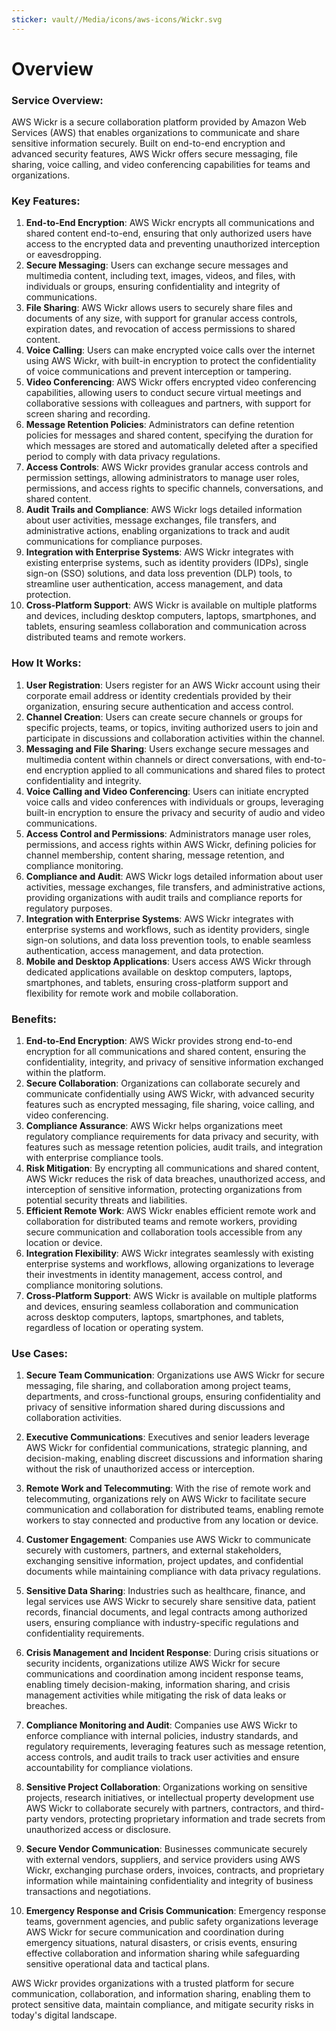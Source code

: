 ```yaml
---
sticker: vault//Media/icons/aws-icons/Wickr.svg
---
```

# Overview

### Service Overview:

AWS Wickr is a secure collaboration platform provided by Amazon Web Services (AWS) that enables organizations to communicate and share sensitive information securely. Built on end-to-end encryption and advanced security features, AWS Wickr offers secure messaging, file sharing, voice calling, and video conferencing capabilities for teams and organizations.

### Key Features:

1. **End-to-End Encryption**: AWS Wickr encrypts all communications and shared content end-to-end, ensuring that only authorized users have access to the encrypted data and preventing unauthorized interception or eavesdropping.
2. **Secure Messaging**: Users can exchange secure messages and multimedia content, including text, images, videos, and files, with individuals or groups, ensuring confidentiality and integrity of communications.
3. **File Sharing**: AWS Wickr allows users to securely share files and documents of any size, with support for granular access controls, expiration dates, and revocation of access permissions to shared content.
4. **Voice Calling**: Users can make encrypted voice calls over the internet using AWS Wickr, with built-in encryption to protect the confidentiality of voice communications and prevent interception or tampering.
5. **Video Conferencing**: AWS Wickr offers encrypted video conferencing capabilities, allowing users to conduct secure virtual meetings and collaborative sessions with colleagues and partners, with support for screen sharing and recording.
6. **Message Retention Policies**: Administrators can define retention policies for messages and shared content, specifying the duration for which messages are stored and automatically deleted after a specified period to comply with data privacy regulations.
7. **Access Controls**: AWS Wickr provides granular access controls and permission settings, allowing administrators to manage user roles, permissions, and access rights to specific channels, conversations, and shared content.
8. **Audit Trails and Compliance**: AWS Wickr logs detailed information about user activities, message exchanges, file transfers, and administrative actions, enabling organizations to track and audit communications for compliance purposes.
9. **Integration with Enterprise Systems**: AWS Wickr integrates with existing enterprise systems, such as identity providers (IDPs), single sign-on (SSO) solutions, and data loss prevention (DLP) tools, to streamline user authentication, access management, and data protection.
10. **Cross-Platform Support**: AWS Wickr is available on multiple platforms and devices, including desktop computers, laptops, smartphones, and tablets, ensuring seamless collaboration and communication across distributed teams and remote workers.

### How It Works:

1. **User Registration**: Users register for an AWS Wickr account using their corporate email address or identity credentials provided by their organization, ensuring secure authentication and access control.
2. **Channel Creation**: Users can create secure channels or groups for specific projects, teams, or topics, inviting authorized users to join and participate in discussions and collaboration activities within the channel.
3. **Messaging and File Sharing**: Users exchange secure messages and multimedia content within channels or direct conversations, with end-to-end encryption applied to all communications and shared files to protect confidentiality and integrity.
4. **Voice Calling and Video Conferencing**: Users can initiate encrypted voice calls and video conferences with individuals or groups, leveraging built-in encryption to ensure the privacy and security of audio and video communications.
5. **Access Control and Permissions**: Administrators manage user roles, permissions, and access rights within AWS Wickr, defining policies for channel membership, content sharing, message retention, and compliance monitoring.
6. **Compliance and Audit**: AWS Wickr logs detailed information about user activities, message exchanges, file transfers, and administrative actions, providing organizations with audit trails and compliance reports for regulatory purposes.
7. **Integration with Enterprise Systems**: AWS Wickr integrates with enterprise systems and workflows, such as identity providers, single sign-on solutions, and data loss prevention tools, to enable seamless authentication, access management, and data protection.
8. **Mobile and Desktop Applications**: Users access AWS Wickr through dedicated applications available on desktop computers, laptops, smartphones, and tablets, ensuring cross-platform support and flexibility for remote work and mobile collaboration.

### Benefits:

1. **End-to-End Encryption**: AWS Wickr provides strong end-to-end encryption for all communications and shared content, ensuring the confidentiality, integrity, and privacy of sensitive information exchanged within the platform.
2. **Secure Collaboration**: Organizations can collaborate securely and communicate confidentially using AWS Wickr, with advanced security features such as encrypted messaging, file sharing, voice calling, and video conferencing.
3. **Compliance Assurance**: AWS Wickr helps organizations meet regulatory compliance requirements for data privacy and security, with features such as message retention policies, audit trails, and integration with enterprise compliance tools.
4. **Risk Mitigation**: By encrypting all communications and shared content, AWS Wickr reduces the risk of data breaches, unauthorized access, and interception of sensitive information, protecting organizations from potential security threats and liabilities.
5. **Efficient Remote Work**: AWS Wickr enables efficient remote work and collaboration for distributed teams and remote workers, providing secure communication and collaboration tools accessible from any location or device.
6. **Integration Flexibility**: AWS Wickr integrates seamlessly with existing enterprise systems and workflows, allowing organizations to leverage their investments in identity management, access control, and compliance monitoring solutions.
7. **Cross-Platform Support**: AWS Wickr is available on multiple platforms and devices, ensuring seamless collaboration and communication across desktop computers, laptops, smartphones, and tablets, regardless of location or operating system.

### Use Cases:

1. **Secure Team Communication**: Organizations use AWS Wickr for secure messaging, file sharing, and collaboration among project teams, departments, and cross-functional groups, ensuring confidentiality and privacy of sensitive information shared during discussions and collaboration activities.
    
2. **Executive Communications**: Executives and senior leaders leverage AWS Wickr for confidential communications, strategic planning, and decision-making, enabling discreet discussions and information sharing without the risk of unauthorized access or interception.
    
3. **Remote Work and Telecommuting**: With the rise of remote work and telecommuting, organizations rely on AWS Wickr to facilitate secure communication and collaboration for distributed teams, enabling remote workers to stay connected and productive from any location or device.
    
4. **Customer Engagement**: Companies use AWS Wickr to communicate securely with customers, partners, and external stakeholders, exchanging sensitive information, project updates, and confidential documents while maintaining compliance with data privacy regulations.
    
5. **Sensitive Data Sharing**: Industries such as healthcare, finance, and legal services use AWS Wickr to securely share sensitive data, patient records, financial documents, and legal contracts among authorized users, ensuring compliance with industry-specific regulations and confidentiality requirements.
    
6. **Crisis Management and Incident Response**: During crisis situations or security incidents, organizations utilize AWS Wickr for secure communications and coordination among incident response teams, enabling timely decision-making, information sharing, and crisis management activities while mitigating the risk of data leaks or breaches.
    
7. **Compliance Monitoring and Audit**: Companies use AWS Wickr to enforce compliance with internal policies, industry standards, and regulatory requirements, leveraging features such as message retention, access controls, and audit trails to track user activities and ensure accountability for compliance violations.
    
8. **Sensitive Project Collaboration**: Organizations working on sensitive projects, research initiatives, or intellectual property development use AWS Wickr to collaborate securely with partners, contractors, and third-party vendors, protecting proprietary information and trade secrets from unauthorized access or disclosure.
    
9. **Secure Vendor Communication**: Businesses communicate securely with external vendors, suppliers, and service providers using AWS Wickr, exchanging purchase orders, invoices, contracts, and proprietary information while maintaining confidentiality and integrity of business transactions and negotiations.
    
10. **Emergency Response and Crisis Communication**: Emergency response teams, government agencies, and public safety organizations leverage AWS Wickr for secure communication and coordination during emergency situations, natural disasters, or crisis events, ensuring effective collaboration and information sharing while safeguarding sensitive operational data and tactical plans.
    

AWS Wickr provides organizations with a trusted platform for secure communication, collaboration, and information sharing, enabling them to protect sensitive data, maintain compliance, and mitigate security risks in today's digital landscape.